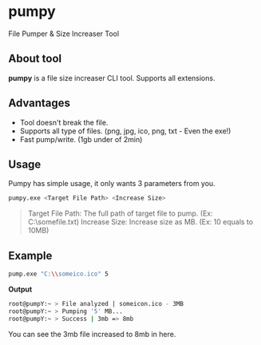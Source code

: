 # pumpy
File Pumper &amp; Size Increaser Tool

## About tool

**pumpy** is a file size increaser CLI tool. Supports all extensions.

## Advantages

* Tool doesn't break the file.
* Supports all type of files. (png, jpg, ico, png, txt - Even the exe!)
* Fast pump/write. (1gb under of 2min)

## Usage

Pumpy has simple usage, it only wants 3 parameters from you. 
```bash
pumpy.exe <Target File Path> <Increase Size>
```
> Target File Path: The full path of target file to pump. (Ex: C:\\somefile.txt)
> Increase Size: Increase size as MB. (Ex: 10 equals to 10MB)

## Example
```bash
pump.exe "C:\\someico.ico" 5 
```
**Output**
```bash
root@pumpY:~ > File analyzed | someicon.ico - 3MB
root@pumpY:~ > Pumping '5' MB...
root@pumpY:~ > Success | 3mb => 8mb
```
You can see the 3mb file increased to 8mb in here.


